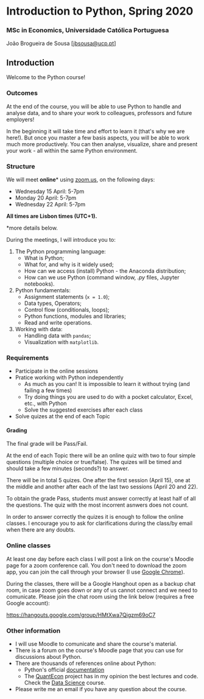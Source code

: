 # Introduction to Python, Spring 2020

### MSc in Economics, Universidade Católica Portuguesa

João Brogueira de Sousa [jbsousa@ucp.pt]

## Introduction

Welcome to the Python course!

### Outcomes

At the end of the course, you will be able to use Python to handle and analyse data, and to share your work to colleagues, professors and future employers! 

In the beginning it will take time and effort to learn it (that's why we are here!). But once you master a few basis aspects, you will be able to work much more productively. You can then analyse, visualize, share and present your work - all within the same Python environment.

### Structure

We will meet **online*** using [zoom.us](https://zoom.us/), on the following days:

- Wednesday 15 April: 5-7pm
- Monday 20 April: 5-7pm
- Wednesday 22 April: 5-7pm

**All times are Lisbon times (UTC+1).**

*more details below.

During the meetings, I will introduce you to:

1. The Python programming language:
    - What is Python;
    - What for, and why is it widely used;
    - How can we access (install) Python - the Anaconda distribution;
    - How can we use Python (command window, *.py* files, Jupyter notebooks).
2. Python fundamentals:
    - Assignment statements (`x = 1.0`);
    - Data types, Operators;
    - Control flow (conditionals, loops);
    - Python functions, modules and libraries;
    - Read and write operations.
3. Working with data:
    - Handling data with `pandas`;
    - Visualization with `matplotlib`.

### Requirements

- Participate in the online sessions
- Pratice working with Python independently 
    - As much as you can! It is impossible to learn it without trying (and failing a few times)
    - Try doing things you are used to do with a pocket calculator, Excel, etc., with Python
    - Solve the suggested exercises after each class
- Solve quizes at the end of each Topic

#### Grading 

The final grade will be Pass/Fail. 

At the end of each Topic there will be an online quiz with two to four simple questions (multiple choice or true/false). The quizes will be timed and should take a few minutes (seconds?) to answer.

There will be in total 5 quizes. One after the first session (April 15), one at the middle and another after each of the last two sessions (April 20 and 22).

To obtain the grade Pass, students must answer correctly at least half of all the questions. The quiz with the most incorrent asnwers does not count.

In order to answer correctly the quizes it is enough to follow the online classes. I encourage you to ask for clarifications during the class/by email when there are any doubts.

### Online classes

At least one day before each class I will post a link on the course's Moodle page for a zoom conference call. You don't need to download the zoom app, you can join the call through your browser (I use [Google Chrome](https://www.google.com/chrome/)).

During the classes, there will be a Google Hanghout open as a backup chat room, in case zoom goes down or any of us cannot connect and we need to comunicate. Please join the chat room using the link below (requires a free Google account): 

https://hangouts.google.com/group/HMtXwa7Qigzm69oC7

### Other information

- I will use Moodle to comunicate and share the course's material.
- There is a forum on the course's Moodle page that you can use for discussions about Python.
- There are thousands of references online about Python:
    - Python's official [documentation](https://www.python.org/doc/)
    - The [QuantEcon](https://quantecon.org) project has in my opinion the best lectures and code. Check the [Data Science](https://datascience.quantecon.org/) course.
- Please write me an email if you have any question about the course.
